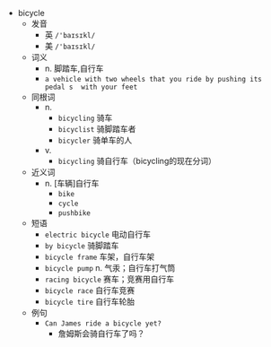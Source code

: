 - bicycle
  - 发音
    - 英 `/'baɪsɪkl/`
    - 美 `/'baɪsɪkl/`
  - 词义
    - n. 脚踏车,自行车
    - `a vehicle with two wheels that you ride by pushing its  pedal s  with your feet`
  - 同根词
    - n.
      - `bicycling` 骑车
      - `bicyclist` 骑脚踏车者
      - `bicycler` 骑单车的人
    - v.
      - `bicycling` 骑自行车（bicycling的现在分词）
  - 近义词
    - n. [车辆]自行车
      - `bike`
      - `cycle`
      - `pushbike`
  - 短语
    - `electric bicycle` 电动自行车 
    - `by bicycle` 骑脚踏车 
    - `bicycle frame` 车架，自行车架 
    - `bicycle pump` n. 气汞；自行车打气筒 
    - `racing bicycle` 赛车；竞赛用自行车 
    - `bicycle race` 自行车竞赛 
    - `bicycle tire` 自行车轮胎 
  - 例句
    - `Can James ride a bicycle yet?`
      - 詹姆斯会骑自行车了吗？

